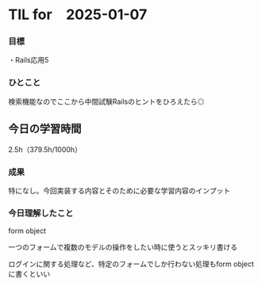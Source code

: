 # TIL for　2025-01-07

### 目標

・Rails応用5

### ひとこと

検索機能なのでここから中間試験Railsのヒントをひろえたら◎


## 今日の学習時間

2.5h（379.5h/1000h）


### 成果

特になし。今回実装する内容とそのために必要な学習内容のインプット

### 今日理解したこと

<summart>form object</summary>

一つのフォームで複数のモデルの操作をしたい時に使うとスッキリ書ける

ログインに関する処理など、特定のフォームでしか行わない処理もform objectに書くといい


